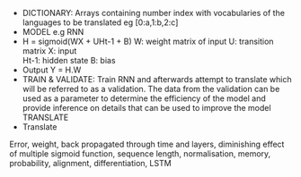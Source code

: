 - DICTIONARY: Arrays containing number index with vocabularies of the languages to be translated eg [0:a,1:b,2:c]
- MODEL e.g RNN
- H = sigmoid(WX + UHt-1 + B)
        W:    weight matrix of input 
        U:    transition matrix
		X:    input   
		Ht-1: hidden state
		B:    bias
- Output Y = H.W
- TRAIN & VALIDATE: Train RNN and afterwards attempt to translate which will be referred to as a validation. The data from the validation can be used as a parameter to determine the efficiency of the model and provide inference on details that can be used to improve the model
TRANSLATE
- Translate


Error, weight, back propagated through time and layers, diminishing effect of multiple sigmoid function, sequence length, normalisation, memory, probability, alignment, differentiation, LSTM